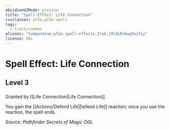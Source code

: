 ```yaml
---
obsidianUIMode: preview
title: "Spell Effect: Life Connection"
cssclasses: pf2e,pf2e-spell
tags:
  - trait/common
aliases: "Compendium.pf2e.spell-effects.Item.j9l4LDnAwg9xzYsy"
license: OGL
---
```

# Spell Effect: Life Connection
## Level 3
### 






Granted by [[Life Connection|Life Connection]].

You gain the [[Actions/Defend Life|Defend Life]] reaction; once you use the reaction, the spell ends.

*Source: Pathfinder Secrets of Magic*
*OGL*